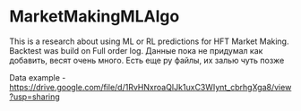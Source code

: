 # MarketMakingMLAlgo
This is a research about using ML or RL predictions for HFT Market Making. Backtest was build on Full order log. Данные пока не придумал как добавить, весят очень много. Есть еще py файлы, их залью чуть позже

Data example - https://drive.google.com/file/d/1RvHNxroaQIJk1uxC3WIynt_cbrhgXga8/view?usp=sharing
